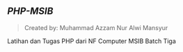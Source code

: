 ## _PHP-MSIB_

> Created by: Muhammad Azzam Nur Alwi Mansyur

Latihan dan Tugas PHP dari NF Computer MSIB Batch Tiga
